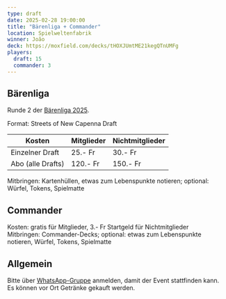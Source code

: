 ```yaml
---
type: draft
date: 2025-02-28 19:00:00
title: "Bärenliga + Commander"
location: Spielweltenfabrik
winner: João
deck: https://moxfield.com/decks/tHOXJUmtME21kegQTnUMFg
players:
  draft: 15
  commander: 3
---
```

## Bärenliga
Runde 2 der [Bärenliga 2025](/liga/uebersicht).

Format: Streets of New Capenna Draft

| Kosten               | Mitglieder | Nichtmitglieder |
|----------------------|------------|-----------------|
| Einzelner Draft      | 25.- Fr    | 30.- Fr         |
| Abo (alle Drafts)    | 120.- Fr   | 150.- Fr        |

Mitbringen: Kartenhüllen, etwas zum Lebenspunkte notieren; optional: Würfel, Tokens, Spielmatte

## Commander
Kosten: gratis für Mitglieder, 3.- Fr Startgeld für Nichtmitglieder \
Mitbringen: Commander-Decks; optional: etwas zum Lebenspunkte notieren, Würfel, Tokens, Spielmatte

## Allgemein
Bitte über [WhatsApp-Gruppe](https://chat.whatsapp.com/HQ7IINFrZB63esDNRqsIUw) anmelden, damit der Event stattfinden kann. \
Es können vor Ort Getränke gekauft werden.
